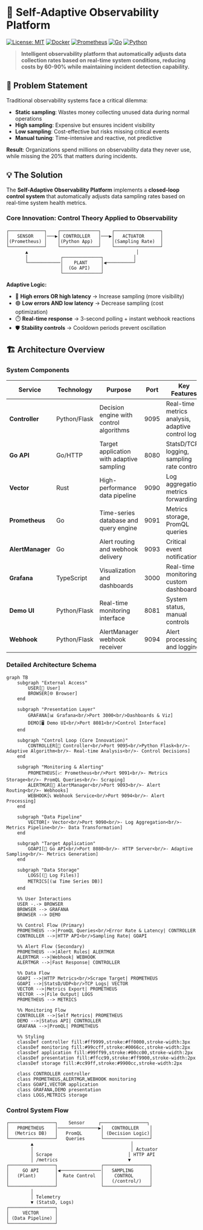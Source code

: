 
# 🚀 Self-Adaptive Observability Platform

[![License: MIT](https://img.shields.io/badge/License-MIT-yellow.svg)](https://opensource.org/licenses/MIT)
[![Docker](https://img.shields.io/badge/Docker-Ready-blue.svg)](https://www.docker.com/)
[![Prometheus](https://img.shields.io/badge/Prometheus-Compatible-orange.svg)](https://prometheus.io/)
[![Go](https://img.shields.io/badge/Go-1.22+-00ADD8.svg)](https://golang.org/)
[![Python](https://img.shields.io/badge/Python-3.11+-3776AB.svg)](https://www.python.org/)

> **Intelligent observability platform that automatically adjusts data collection rates based on real-time system conditions, reducing costs by 60-90% while maintaining incident detection capability.**

## 🎯 **Problem Statement**

Traditional observability systems face a critical dilemma:
- **Static sampling**: Wastes money collecting unused data during normal operations
- **High sampling**: Expensive but ensures incident visibility
- **Low sampling**: Cost-effective but risks missing critical events
- **Manual tuning**: Time-intensive and reactive, not predictive

**Result**: Organizations spend millions on observability data they never use, while missing the 20% that matters during incidents.

## 💡 **The Solution**

The **Self-Adaptive Observability Platform** implements a **closed-loop control system** that automatically adjusts data sampling rates based on real-time system health metrics.

### **Core Innovation: Control Theory Applied to Observability**

```
┌─────────────┐    ┌──────────────┐    ┌─────────────────┐
│   SENSOR    │───▶│ CONTROLLER   │───▶│   ACTUATOR      │
│(Prometheus) │    │(Python App)  │    │(Sampling Rate)  │
└─────────────┘    └──────────────┘    └─────────────────┘
       ▲                                        │
       │            ┌──────────────┐           │
       └────────────│    PLANT     │◀──────────┘
                    │  (Go API)    │
                    └──────────────┘
```

**Adaptive Logic:**
- 🔴 **High errors OR high latency** → Increase sampling (more visibility)
- 🟢 **Low errors AND low latency** → Decrease sampling (cost optimization)
- ⏱️ **Real-time response** → 3-second polling + instant webhook reactions
- 🛡️ **Stability controls** → Cooldown periods prevent oscillation

## 🏗️ **Architecture Overview**

### **System Components**

| Service | Technology | Purpose | Port | Key Features |
|---------|------------|---------|------|--------------|
| **Controller** | Python/Flask | Decision engine with control algorithms | 9095 | Real-time metrics analysis, adaptive control logic |
| **Go API** | Go/HTTP | Target application with adaptive sampling | 8080 | StatsD/TCP logging, sampling rate control |
| **Vector** | Rust | High-performance data pipeline | 9090 | Log aggregation, metrics forwarding |
| **Prometheus** | Go | Time-series database and query engine | 9091 | Metrics storage, PromQL queries |
| **AlertManager** | Go | Alert routing and webhook delivery | 9093 | Critical event notifications |
| **Grafana** | TypeScript | Visualization and dashboards | 3000 | Real-time monitoring, custom dashboards |
| **Demo UI** | Python/Flask | Real-time monitoring interface | 8081 | System status, manual controls |
| **Webhook** | Python/Flask | AlertManager webhook receiver | 9094 | Alert processing and logging |

### **Detailed Architecture Schema**

```mermaid
graph TB
    subgraph "External Access"
        USER[👤 User]
        BROWSER[🌐 Browser]
    end
    
    subgraph "Presentation Layer"
        GRAFANA[📊 Grafana<br/>Port 3000<br/>Dashboards & Viz]
        DEMO[🖥️ Demo UI<br/>Port 8081<br/>Control Interface]
    end
    
    subgraph "Control Loop (Core Innovation)"
        CONTROLLER[🧠 Controller<br/>Port 9095<br/>Python Flask<br/>- Adaptive Algorithm<br/>- Real-time Analysis<br/>- Control Decisions]
    end
    
    subgraph "Monitoring & Alerting"
        PROMETHEUS[📈 Prometheus<br/>Port 9091<br/>- Metrics Storage<br/>- PromQL Queries<br/>- Scraping]
        ALERTMGR[🚨 AlertManager<br/>Port 9093<br/>- Alert Routing<br/>- Webhooks]
        WEBHOOK[📞 Webhook Service<br/>Port 9094<br/>- Alert Processing]
    end
    
    subgraph "Data Pipeline"
        VECTOR[⚡ Vector<br/>Port 9090<br/>- Log Aggregation<br/>- Metrics Pipeline<br/>- Data Transformation]
    end
    
    subgraph "Target Application"
        GOAPI[🎯 Go API<br/>Port 8080<br/>- HTTP Server<br/>- Adaptive Sampling<br/>- Metrics Generation]
    end
    
    subgraph "Data Storage"
        LOGS[(📝 Log Files)]
        METRICS[(📊 Time Series DB)]
    end
    
    %% User Interactions
    USER -.-> BROWSER
    BROWSER --> GRAFANA
    BROWSER --> DEMO
    
    %% Control Flow (Primary)
    PROMETHEUS -->|PromQL Queries<br/>Error Rate & Latency| CONTROLLER
    CONTROLLER -->|HTTP API<br/>Sampling Rate| GOAPI
    
    %% Alert Flow (Secondary)
    PROMETHEUS -->|Alert Rules| ALERTMGR
    ALERTMGR -->|Webhook| WEBHOOK
    ALERTMGR -->|Fast Response| CONTROLLER
    
    %% Data Flow
    GOAPI -->|HTTP Metrics<br/>Scrape Target| PROMETHEUS
    GOAPI -->|StatsD/UDP<br/>TCP Logs| VECTOR
    VECTOR -->|Metrics Export| PROMETHEUS
    VECTOR -->|File Output| LOGS
    PROMETHEUS --> METRICS
    
    %% Monitoring Flow
    CONTROLLER -->|Self Metrics| PROMETHEUS
    DEMO -->|Status API| CONTROLLER
    GRAFANA -->|PromQL| PROMETHEUS
    
    %% Styling
    classDef controller fill:#ff9999,stroke:#ff0000,stroke-width:3px
    classDef monitoring fill:#99ccff,stroke:#0066cc,stroke-width:2px
    classDef application fill:#99ff99,stroke:#00cc00,stroke-width:2px
    classDef presentation fill:#ffcc99,stroke:#ff9900,stroke-width:2px
    classDef storage fill:#cc99ff,stroke:#9900cc,stroke-width:2px
    
    class CONTROLLER controller
    class PROMETHEUS,ALERTMGR,WEBHOOK monitoring
    class GOAPI,VECTOR application
    class GRAFANA,DEMO presentation
    class LOGS,METRICS storage
```

### **Control System Flow**

```
┌─────────────────┐    Sensor     ┌─────────────────┐
│   PROMETHEUS    │───────────────▶│   CONTROLLER    │
│  (Metrics DB)   │   PromQL       │ (Decision Logic)│
└─────────────────┘   Queries      └─────────────────┘
         ▲                                    │
         │                                    │ Actuator
         │ Scrape                            │ HTTP API
         │ /metrics                          ▼
┌─────────────────┐                ┌─────────────────┐
│     GO API      │◀───────────────│   SAMPLING      │
│   (Plant)       │  Rate Control  │    CONTROL      │
│                 │                │   (/control/)   │
└─────────────────┘                └─────────────────┘
         │
         │ Telemetry
         ▼ (StatsD, Logs)
┌─────────────────┐
│     VECTOR      │
│ (Data Pipeline) │
└─────────────────┘
```
